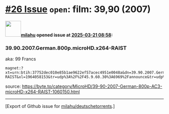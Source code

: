 # [\#26 Issue](https://github.com/milahu/deutschetorrents/issues/26) `open`: film: 39,90 (2007)

#### <img src="https://avatars.githubusercontent.com/u/12958815?v=4" width="50">[milahu](https://github.com/milahu) opened issue at [2025-03-21 08:58](https://github.com/milahu/deutschetorrents/issues/26):

### 39.90.2007.German.800p.microHD.x264-RAIST

aka: 99 Francs

    magnet:?xt=urn:btih:37752dec010e85b1ae9622ef57acec4951e0048a&dn=39.90.2007.German.800p.microHD.x264-RAIST&xl=1964058153&tr=udp%3A%2F%2F45.9.60.30%3A6969%2Fannounce&tr=udp%3A%2F%2F142.132.183.104%3A6969%2Fannounce&tr=udp%3A%2F%2F185.216.179.62%3A25%2Fannounce&tr=udp%3A%2F%2F93.158.213.92%3A1337%2Fannounce&tr=udp%3A%2F%2F5.255.124.190%3A6969%2Fannounce&piece_size=4194304

source:
<https://byte.to/category/MicroHD/39-90-2007-German-800p-AC3-microHD-x264-RAIST-1060150.html>

------------------------------------------------------------------------

\[Export of Github issue for
[milahu/deutschetorrents](https://github.com/milahu/deutschetorrents).\]
